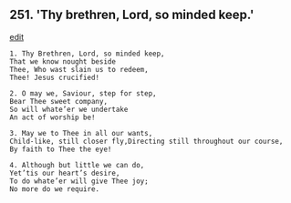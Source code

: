 
## 251.  'Thy brethren, Lord, so minded keep.'
[edit](https://docs.google.com/document/d/1mpNRon3Za9apbp%2DFnFDkp85PartyD1BQ/edit?mode=html)



    1. Thy Brethren, Lord, so minded keep,
    That we know nought beside 
    Thee, Who wast slain us to redeem,
    Thee! Jesus crucified!

    2. O may we, Saviour, step for step,
    Bear Thee sweet company,
    So will whate’er we undertake 
    An act of worship be!

    3. May we to Thee in all our wants,
    Child-like, still closer fly,Directing still throughout our course,
    By faith to Thee the eye!

    4. Although but little we can do,
    Yet’tis our heart’s desire,
    To do whate’er will give Thee joy;
    No more do we require.
